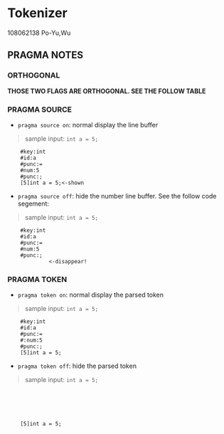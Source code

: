 Tokenizer
=== 
108062138 Po-Yu,Wu
## PRAGMA NOTES
### ORTHOGONAL
**THOSE TWO FLAGS ARE ORTHOGONAL. SEE THE FOLLOW TABLE**
### PRAGMA SOURCE
- `pragma source on`: normal display the line buffer
> sample input: `int a = 5;`
```javascript=
	#key:int
	#id:a
	#punc:=
	#num:5
	#punc:;
	[5]int a = 5;<-shown
```
- `pragma source off`: hide the number line buffer. See the follow code segement:
> sample input: `int a = 5;`
```javascript=
	#key:int
	#id:a
	#punc:=
	#num:5
	#punc:;
		     <-disappear!
```
### PRAGMA TOKEN
- `pragma token on`: normal display the parsed token
> sample input: `int a = 5;`
```javascript=
	#key:int
	#id:a
	#punc:=
	#:num:5
	#punc:;
	[5]int a = 5;
```
- `pragma token off`: hide the parsed token
> sample input: `int a = 5;`
```javascript=
	




	[5]int a = 5;
```


